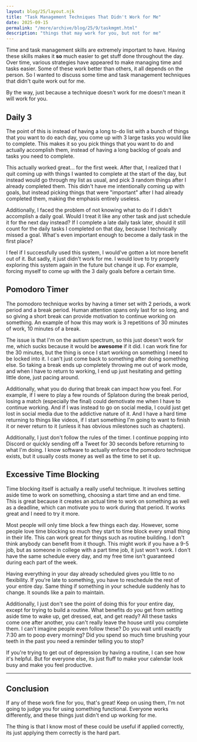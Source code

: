 ```yaml
---
layout: blog/25/layout.njk
title: "Task Management Techniques That Didn't Work for Me"
date: 2025-09-15
permalink: "/more/archive/blog/25/9/taskmgmt.html"
description: "things that may work for you, but not for me"
---
```

Time and task management skills are extremely important to have. Having these skills makes it **so** much easier to get stuff done throughout the day. Over time, various strategies have appeared to make managing time and tasks easier. Some of these work better than others, it all depends on the person. So I wanted to discuss some time and task management techniques that didn't quite work out for me.

By the way, just because a technique doesn't work for me doesn't mean it will work for you.

## Daily 3

The point of this is instead of having a long to-do list with a bunch of things that you want to do each day, you come up with 3 large tasks you would like to complete. This makes it so you pick things that you want to do and actually accomplish them, instead of having a long backlog of goals and tasks you need to complete.

This actually worked great... for the first week. After that, I realized that I quit coming up with things I wanted to complete at the start of the day, but instead would go through my list as usual, and pick 3 random things after I already completed them. This didn't have me intentionally coming up with goals, but instead picking things that were "important" after I had already completed them, making the emphasis entirely useless.

Additionally, I faced the problem of not knowing what to do if I didn't accomplish a daily goal. Would I treat it like any other task and just schedule it for the next day instead? If I complete a late daily task later, should it still count for the daily tasks I completed on that day, because I technically missed a goal. What's even important enough to become a daily task in the first place?

I feel if I successfully used this system, I would've gotten a lot more benefit out of it. But sadly, it just didn't work for me. I would love to try properly exploring this system again in the future but change it up. For example, forcing myself to come up with the 3 daily goals before a certain time.

## Pomodoro Timer

The pomodoro technique works by having a timer set with 2 periods, a work period and a break period. Human attention spans only last for so long, and so giving a short break can provide motivation to continue working on something. An example of how this may work is 3 repetitions of 30 minutes of work, 10 minutes of a break.

The issue is that I'm on the autism spectrum, so this just doesn't work for me, which sucks because it would be **awesome** if it did. I can work fine for the 30 minutes, but the thing is once I start working on something I need to be locked into it. I can't just come back to something after doing something else. So taking a break ends up completely throwing me out of work mode, and when I have to return to working, I end up just hesitating and getting little done, just pacing around.

Additionally, what you do during that break can impact how you feel. For example, if I were to play a few rounds of Splatoon during the break period, losing a match (especially the final) could demotivate me when I have to continue working. And if I was instead to go on social media, I could just get lost in social media due to the addictive nature of it. And I have a hard time returning to things like videos, if I start something I'm going to want to finish it or never return to it (unless it has obvious milestones such as chapters).

Additionally, I just don't follow the rules of the timer. I continue popping into Discord or quickly sending off a Tweet for 30 seconds before returning to what I'm doing. I know software to actually enforce the pomodoro technique exists, but it usually costs money as well as the time to set it up.

## Excessive Time Blocking

Time blocking itself is actually a really useful technique. It involves setting aside time to work on something, choosing a start time and an end time. This is great because it creates an actual time to work on something as well as a deadline, which can motivate you to work during that period. It works great and I need to try it more.

Most people will only time block a few things each day. However, some people love time blocking so much they start to time block every small thing in their life. This can work great for things such as routine building. I don't think anybody can benefit from it though. This might work if you have a 9-5 job, but as someone in college with a part time job, it just won't work. I don't have the same schedule every day, and my free time isn't guaranteed during each part of the week.

Having everything in your day already scheduled gives you little to no flexibility. If you're late to something, you have to reschedule the rest of your entire day. Same thing if something in your schedule suddenly has to change. It sounds like a pain to maintain.

Additionally, I just don't see the point of doing this for your entire day, except for trying to build a routine. What benefits do you get from setting aside time to wake up, get dressed, eat, and get ready? All these tasks come one after another, you can't really leave the house until you complete them. I can't imagine people even follow these? Do you wait until exactly 7:30 am to poop every morning? Did you spend so much time brushing your teeth in the past you need a reminder telling you to stop?

If you're trying to get out of depression by having a routine, I can see how it's helpful. But for everyone else, its just fluff to make your calendar look busy and make you feel productive.

---

## Conclusion

If any of these work fine for you, that's great! Keep on using them, I'm not going to judge you for using something functional. Everyone works differently, and these things just didn't end up working for me.

The thing is that I know most of these could be useful if applied correctly, its just applying them correctly is the hard part.